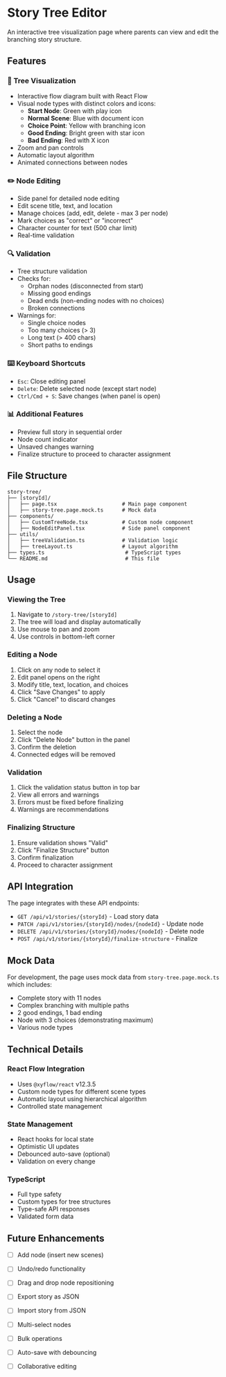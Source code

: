 # Story Tree Editor

An interactive tree visualization page where parents can view and edit the branching story structure.

## Features

### 🌳 Tree Visualization
- Interactive flow diagram built with React Flow
- Visual node types with distinct colors and icons:
  - **Start Node**: Green with play icon
  - **Normal Scene**: Blue with document icon
  - **Choice Point**: Yellow with branching icon
  - **Good Ending**: Bright green with star icon
  - **Bad Ending**: Red with X icon
- Zoom and pan controls
- Automatic layout algorithm
- Animated connections between nodes

### ✏️ Node Editing
- Side panel for detailed node editing
- Edit scene title, text, and location
- Manage choices (add, edit, delete - max 3 per node)
- Mark choices as "correct" or "incorrect"
- Character counter for text (500 char limit)
- Real-time validation

### 🔍 Validation
- Tree structure validation
- Checks for:
  - Orphan nodes (disconnected from start)
  - Missing good endings
  - Dead ends (non-ending nodes with no choices)
  - Broken connections
- Warnings for:
  - Single choice nodes
  - Too many choices (> 3)
  - Long text (> 400 chars)
  - Short paths to endings

### ⌨️ Keyboard Shortcuts
- `Esc`: Close editing panel
- `Delete`: Delete selected node (except start node)
- `Ctrl/Cmd + S`: Save changes (when panel is open)

### 📊 Additional Features
- Preview full story in sequential order
- Node count indicator
- Unsaved changes warning
- Finalize structure to proceed to character assignment

## File Structure

```
story-tree/
├── [storyId]/
│   ├── page.tsx                     # Main page component
│   ├── story-tree.page.mock.ts      # Mock data
├── components/
│   ├── CustomTreeNode.tsx           # Custom node component
│   ├── NodeEditPanel.tsx            # Side panel component
├── utils/
│   ├── treeValidation.ts            # Validation logic
│   ├── treeLayout.ts                # Layout algorithm
├── types.ts                          # TypeScript types
└── README.md                         # This file
```

## Usage

### Viewing the Tree
1. Navigate to `/story-tree/[storyId]`
2. The tree will load and display automatically
3. Use mouse to pan and zoom
4. Use controls in bottom-left corner

### Editing a Node
1. Click on any node to select it
2. Edit panel opens on the right
3. Modify title, text, location, and choices
4. Click "Save Changes" to apply
5. Click "Cancel" to discard changes

### Deleting a Node
1. Select the node
2. Click "Delete Node" button in the panel
3. Confirm the deletion
4. Connected edges will be removed

### Validation
1. Click the validation status button in top bar
2. View all errors and warnings
3. Errors must be fixed before finalizing
4. Warnings are recommendations

### Finalizing Structure
1. Ensure validation shows "Valid"
2. Click "Finalize Structure" button
3. Confirm finalization
4. Proceed to character assignment

## API Integration

The page integrates with these API endpoints:

- `GET /api/v1/stories/{storyId}` - Load story data
- `PATCH /api/v1/stories/{storyId}/nodes/{nodeId}` - Update node
- `DELETE /api/v1/stories/{storyId}/nodes/{nodeId}` - Delete node
- `POST /api/v1/stories/{storyId}/finalize-structure` - Finalize

## Mock Data

For development, the page uses mock data from `story-tree.page.mock.ts` which includes:

- Complete story with 11 nodes
- Complex branching with multiple paths
- 2 good endings, 1 bad ending
- Node with 3 choices (demonstrating maximum)
- Various node types

## Technical Details

### React Flow Integration
- Uses `@xyflow/react` v12.3.5
- Custom node types for different scene types
- Automatic layout using hierarchical algorithm
- Controlled state management

### State Management
- React hooks for local state
- Optimistic UI updates
- Debounced auto-save (optional)
- Validation on every change

### TypeScript
- Full type safety
- Custom types for tree structures
- Type-safe API responses
- Validated form data

## Future Enhancements

- [ ] Add node (insert new scenes)
- [ ] Undo/redo functionality
- [ ] Drag and drop node repositioning
- [ ] Export story as JSON
- [ ] Import story from JSON
- [ ] Multi-select nodes
- [ ] Bulk operations
- [ ] Auto-save with debouncing
- [ ] Collaborative editing


